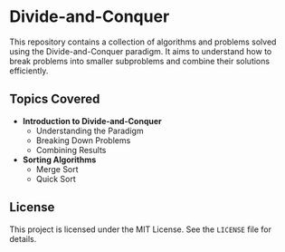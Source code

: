 # Divide-and-Conquer

This repository contains a collection of algorithms and problems solved using the Divide-and-Conquer paradigm. It aims to understand how to break problems into smaller subproblems and combine their solutions efficiently.

## Topics Covered
- **Introduction to Divide-and-Conquer**
  - Understanding the Paradigm
  - Breaking Down Problems
  - Combining Results
- **Sorting Algorithms**
  - Merge Sort
  - Quick Sort


## License
This project is licensed under the MIT License. See the `LICENSE` file for details.
